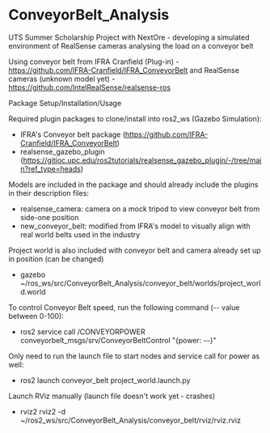 # ConveyorBelt_Analysis
UTS Summer Scholarship Project with NextOre - developing a simulated environment of RealSense cameras analysing the load on a conveyor belt


Using conveyor belt from IFRA Cranfield (Plug-in) - https://github.com/IFRA-Cranfield/IFRA_ConveyorBelt
and RealSense cameras (unknown model yet) - https://github.com/IntelRealSense/realsense-ros

Package Setup/Installation/Usage

Required plugin packages to clone/install into ros2_ws (Gazebo Simulation):
- IFRA's Conveyor belt package (https://github.com/IFRA-Cranfield/IFRA_ConveyorBelt)
- realsense_gazebo_plugin (https://gitioc.upc.edu/ros2tutorials/realsense_gazebo_plugin/-/tree/main?ref_type=heads)

Models are included in the package and should already include the plugins in their description files:
- realsense_camera: camera on a mock tripod to view conveyor belt from side-one position
- new_conveyor_belt: modified from IFRA's model to visually align with real world belts used in the industry

Project world is also included with conveyor belt and camera already set up in position (can be changed)
- gazebo ~/ros_ws/src/ConveyorBelt_Analysis/conveyor_belt/worlds/project_world.world

To control Conveyor Belt speed, run the following command (-- value between 0-100):
- ros2 service call /CONVEYORPOWER conveyorbelt_msgs/srv/ConveyorBeltControl "{power: --}"


Only need to run the launch file to start nodes and service call for power as well:
- ros2 launch conveyor_belt project_world.launch.py

Launch RViz manually (launch file doesn't work yet - crashes)
- rviz2 rviz2 -d ~/ros2_ws/src/ConveyorBelt_Analysis/conveyor_belt/rviz/rviz.rviz
